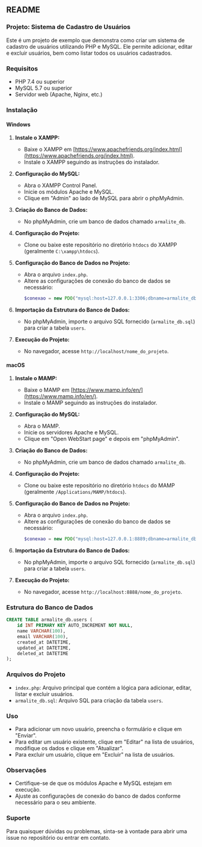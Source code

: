 ## README

### Projeto: Sistema de Cadastro de Usuários

Este é um projeto de exemplo que demonstra como criar um sistema de cadastro de usuários utilizando PHP e MySQL. Ele permite adicionar, editar e excluir usuários, bem como listar todos os usuários cadastrados.

### Requisitos

- PHP 7.4 ou superior
- MySQL 5.7 ou superior
- Servidor web (Apache, Nginx, etc.)

### Instalação

#### Windows

1. **Instale o XAMPP:**

   - Baixe o XAMPP em [https://www.apachefriends.org/index.html](https://www.apachefriends.org/index.html).
   - Instale o XAMPP seguindo as instruções do instalador.

2. **Configuração do MySQL:**

   - Abra o XAMPP Control Panel.
   - Inicie os módulos Apache e MySQL.
   - Clique em "Admin" ao lado de MySQL para abrir o phpMyAdmin.

3. **Criação do Banco de Dados:**

   - No phpMyAdmin, crie um banco de dados chamado `armalite_db`.

4. **Configuração do Projeto:**

   - Clone ou baixe este repositório no diretório `htdocs` do XAMPP (geralmente `C:\xampp\htdocs`).

5. **Configuração do Banco de Dados no Projeto:**

   - Abra o arquivo `index.php`.
   - Altere as configurações de conexão do banco de dados se necessário:
     ```php
     $conexao = new PDO("mysql:host=127.0.0.1:3306;dbname=armalite_db", "root", "");
     ```

6. **Importação da Estrutura do Banco de Dados:**

   - No phpMyAdmin, importe o arquivo SQL fornecido (`armalite_db.sql`) para criar a tabela `users`.

7. **Execução do Projeto:**

   - No navegador, acesse `http://localhost/nome_do_projeto`.

#### macOS

1. **Instale o MAMP:**

   - Baixe o MAMP em [https://www.mamp.info/en/](https://www.mamp.info/en/).
   - Instale o MAMP seguindo as instruções do instalador.

2. **Configuração do MySQL:**

   - Abra o MAMP.
   - Inicie os servidores Apache e MySQL.
   - Clique em "Open WebStart page" e depois em "phpMyAdmin".

3. **Criação do Banco de Dados:**

   - No phpMyAdmin, crie um banco de dados chamado `armalite_db`.

4. **Configuração do Projeto:**

   - Clone ou baixe este repositório no diretório `htdocs` do MAMP (geralmente `/Applications/MAMP/htdocs`).

5. **Configuração do Banco de Dados no Projeto:**

   - Abra o arquivo `index.php`.
   - Altere as configurações de conexão do banco de dados se necessário:
     ```php
     $conexao = new PDO("mysql:host=127.0.0.1:8889;dbname=armalite_db", "root", "root");
     ```

6. **Importação da Estrutura do Banco de Dados:**

   - No phpMyAdmin, importe o arquivo SQL fornecido (`armalite_db.sql`) para criar a tabela `users`.

7. **Execução do Projeto:**

   - No navegador, acesse `http://localhost:8888/nome_do_projeto`.

### Estrutura do Banco de Dados

```sql
CREATE TABLE armalite_db.users (
    id INT PRIMARY KEY AUTO_INCREMENT NOT NULL,
    name VARCHAR(100),
    email VARCHAR(100),
    created_at DATETIME,
    updated_at DATETIME,
    deleted_at DATETIME
);
```

### Arquivos do Projeto

- `index.php`: Arquivo principal que contém a lógica para adicionar, editar, listar e excluir usuários.
- `armalite_db.sql`: Arquivo SQL para criação da tabela `users`.

### Uso

- Para adicionar um novo usuário, preencha o formulário e clique em "Enviar".
- Para editar um usuário existente, clique em "Editar" na lista de usuários, modifique os dados e clique em "Atualizar".
- Para excluir um usuário, clique em "Excluir" na lista de usuários.

### Observações

- Certifique-se de que os módulos Apache e MySQL estejam em execução.
- Ajuste as configurações de conexão do banco de dados conforme necessário para o seu ambiente.

### Suporte

Para quaisquer dúvidas ou problemas, sinta-se à vontade para abrir uma issue no repositório ou entrar em contato.